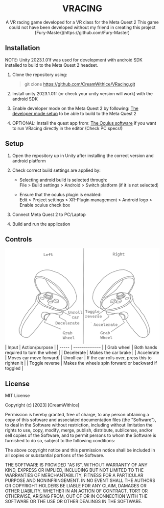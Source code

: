 <h1 style = "text-align: center"> VRACING</h1>
<p style="text-align: center"> 
A VR racing game developed for a VR class for the Meta Quest 2
This game could not have been developed without my friend in creating this project [Fury-Master](https://github.com/Fury-Master)
</p>

Installation
---

NOTE: Unity 2023.1.01f was used for development with android SDK installed to build to the Meta Quest 2 headset.

1. Clone the repository using:
    >git clone https://github.com/CreamWithIce/VRacing.git


1. Install unity 2023.1.01f (or check your unity version will work) with the android SDK

1. Enable developer mode on the Meta Quest 2 by following: [The developer mode setup](https://developer.oculus.com/documentation/native/android/mobile-device-setup/)
to be able to build to the Meta Quest 2

1. OPTIONAL: Install the quest app from:
[The Oculus software](https://www.meta.com/au/quest/setup/)
if you want to run VRacing directly in the editor (Check PC specs!)



Setup
---

1.  Open the repository up in Unity after installing the correct version and android platform

1. Check correct build settings are applied by:
    - Selecting android build is selected through: \
    File > Build settings > Android > Switch platform (if it is not selected)

    - Ensure that the oculus plugin is enabled: \
    Edit > Project settings > XR-Plugin management > Android logo > Enable oculus check box

1. Connect Meta Quest 2 to PC/Laptop

1. Build and run the application


Controls
---
![Input controls](./Controls.png)
| Input | Action/purpose |
| ----- | -------------- |
| Grab wheel | Both hands required to turn the wheel |
| Decelerate | Makes the car brake |
| Accelerate | Moves car move forward|
| Unroll car | If the car rolls over, press this to righten it |
| Toggle reverse | Makes the wheels spin forward or backward if toggled |

License
---
MIT License

Copyright (c) [2023] [CreamWithIce]

Permission is hereby granted, free of charge, to any person obtaining a copy
of this software and associated documentation files (the "Software"), to deal
in the Software without restriction, including without limitation the rights
to use, copy, modify, merge, publish, distribute, sublicense, and/or sell
copies of the Software, and to permit persons to whom the Software is
furnished to do so, subject to the following conditions:

The above copyright notice and this permission notice shall be included in all
copies or substantial portions of the Software.

THE SOFTWARE IS PROVIDED "AS IS", WITHOUT WARRANTY OF ANY KIND, EXPRESS OR
IMPLIED, INCLUDING BUT NOT LIMITED TO THE WARRANTIES OF MERCHANTABILITY,
FITNESS FOR A PARTICULAR PURPOSE AND NONINFRINGEMENT. IN NO EVENT SHALL THE
AUTHORS OR COPYRIGHT HOLDERS BE LIABLE FOR ANY CLAIM, DAMAGES OR OTHER
LIABILITY, WHETHER IN AN ACTION OF CONTRACT, TORT OR OTHERWISE, ARISING FROM,
OUT OF OR IN CONNECTION WITH THE SOFTWARE OR THE USE OR OTHER DEALINGS IN THE
SOFTWARE.
